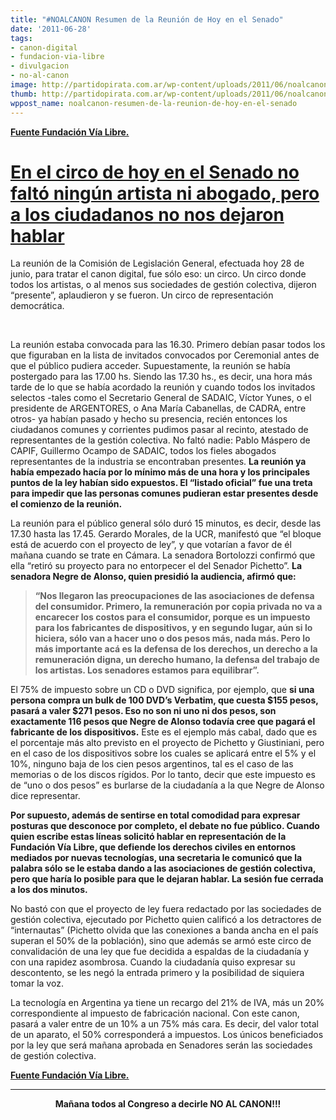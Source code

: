```yaml
---
title: "#NOALCANON Resumen de la Reunión de Hoy en el Senado"
date: '2011-06-28'
tags:
- canon-digital
- fundacion-via-libre
- divulgacion
- no-al-canon
image: http://partidopirata.com.ar/wp-content/uploads/2011/06/noalcanon5_red.jpg
thumb: http://partidopirata.com.ar/wp-content/uploads/2011/06/noalcanon5_red.jpg
wppost_name: noalcanon-resumen-de-la-reunion-de-hoy-en-el-senado
---
```


<strong><a href="http://www.vialibre.org.ar/2011/06/28/en-el-circo-de-hoy-en-el-senado-no-falto-ningun-artista-ni-abogado/" target="_blank">Fuente Fundación Vía Libre.</a></strong>
<h1><a title="En el circo de hoy en el Senado no faltó ningún artista ni abogado, pero a los ciudadanos no nos dejaron hablar" rel="bookmark" href="http://www.vialibre.org.ar/2011/06/28/en-el-circo-de-hoy-en-el-senado-no-falto-ningun-artista-ni-abogado/">En el circo de hoy en el Senado no faltó ningún artista ni abogado, pero a los ciudadanos no nos dejaron hablar</a></h1>
<div>

La reunión de la Comisión de Legislación General, efectuada  hoy 28 de junio, para tratar el canon digital, fue sólo eso: un circo.  Un circo donde todos los artistas, o al menos sus sociedades de gestión  colectiva, dijeron “presente”, aplaudieron y se fueron. Un circo de  representación democrática.

&nbsp;

La reunión estaba convocada para las 16.30. Primero debían pasar  todos los que figuraban en la lista de invitados convocados por  Ceremonial antes de que el público pudiera acceder. Supuestamente, la  reunión se había postergado para las 17.00 hs. Siendo las 17.30 hs., es  decir, una hora más tarde de lo que se había acordado la reunión y  cuando todos los invitados selectos -tales como el Secretario General de  SADAIC, Víctor Yunes, o el presidente de ARGENTORES, o Ana María  Cabanellas, de CADRA, entre otros- ya habían pasado y hecho su  presencia, recién entonces los ciudadanos comunes y corrientes pudimos  pasar al recinto, atestado de representantes de la gestión colectiva. No  faltó nadie: Pablo Máspero de CAPIF, Guillermo Ocampo de SADAIC, todos  los fieles abogados representantes de la industria se encontraban  presentes. <strong>La reunión ya había empezado hacía por lo mínimo más  de una hora y los principales puntos de la ley habían sido expuestos. El  “listado oficial” fue una treta para impedir que las personas comunes  pudieran estar presentes desde el comienzo de la reunión.</strong>

La reunión para el público general sólo duró 15 minutos, es decir,  desde las 17.30 hasta las 17.45. Gerardo Morales, de la UCR, manifestó  que “el bloque está de acuerdo con el proyecto de ley”, y que votarían a  favor de él mañana cuando se trate en Cámara. La senadora Bortolozzi  confirmó que ella “retiró su proyecto para no entorpecer el del Senador  Pichetto”. <strong>La senadora Negre de Alonso, quien presidió la audiencia, afirmó que:</strong>
<blockquote><strong>“Nos llegaron las preocupaciones de las  asociaciones de defensa del consumidor. Primero, la remuneración por  copia privada no va a encarecer los costos para el consumidor, porque es  un impuesto para los fabricantes de dispositivos, y en segundo lugar,  aún si lo hiciera, sólo van a hacer uno o dos pesos más, nada más. Pero  lo más importante acá es la defensa de los derechos, un derecho a la  remuneración digna, un derecho humano, la defensa del trabajo de los  artistas. Los senadores estamos para equilibrar”.</strong></blockquote>
El 75% de impuesto sobre un CD o DVD significa, por ejemplo, que <strong>si  una persona compra un bulk de 100 DVD’s Verbatim, que cuesta $155  pesos, pasará a valer $271 pesos. Eso no son ni uno ni dos pesos, son  exactamente 116 pesos que Negre de Alonso todavía cree que pagará el  fabricante de los dispositivos.</strong> Este es el ejemplo más cabal,  dado que es el porcentaje más alto previsto en el proyecto de Pichetto y  Giustiniani, pero en el caso de los dispositivos sobre los cuales se  aplicará entre el 5% y el 10%, ninguno baja de los cien pesos  argentinos, tal es el caso de las memorias o de los discos rígidos. Por  lo tanto, decir que este impuesto es de “uno o dos pesos” es burlarse de  la ciudadanía a la que Negre de Alonso dice representar.

<strong>Por supuesto, además de sentirse en total comodidad para  expresar posturas que desconoce por completo, el debate no fue público.  Cuando quien escribe estas líneas solicitó hablar en representación de  la Fundación Vía Libre, que defiende los derechos civiles en entornos  mediados por nuevas tecnologías, una secretaria le comunicó que la  palabra sólo se le estaba dando a las asociaciones de gestión colectiva,  pero que haría lo posible para que le dejaran hablar. La sesión fue  cerrada a los dos minutos.</strong>

No bastó con que el proyecto de ley fuera redactado por las  sociedades de gestión colectiva, ejecutado por Pichetto quien calificó a  los detractores de “internautas” (Pichetto olvida que las conexiones a  banda ancha en el país superan el 50% de la población), sino que además  se armó este circo de convalidación de una ley que fue decidida a  espaldas de la ciudadanía y con una rapidez asombrosa. Cuando la  ciudadanía quiso expresar su descontento, se les negó la entrada primero  y la posibilidad de siquiera tomar la voz.

La tecnología en Argentina ya tiene un recargo del 21% de IVA, más un  20% correspondiente al impuesto de fabricación nacional. Con este  canon, pasará a valer entre de un 10% a un 75% más cara. Es decir, del  valor total de un aparato, el 50% corresponderá a impuestos. Los únicos  beneficiados por la ley que será mañana aprobada en Senadores serán las  sociedades de gestión colectiva.

</div>
<strong> </strong><strong><a href="http://www.vialibre.org.ar/2011/06/28/en-el-circo-de-hoy-en-el-senado-no-falto-ningun-artista-ni-abogado/" target="_blank">Fuente Fundación Vía Libre.</a></strong>

<strong>
</strong>

<hr />

<strong> </strong>
<p style="text-align: center;"><strong>Mañana todos al Congreso a decirle NO AL CANON!!!
</strong></p>
